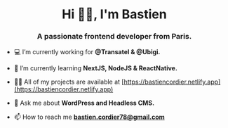 <h1 align="center">Hi 👋🏼, I'm Bastien</h1>
<h3 align="center">A passionate frontend developer from Paris.</h3>

- 💻 I’m currently working for **@Transatel & @Ubigi.**

- 🌱 I’m currently learning **NextJS, NodeJS & ReactNative.**

- 👨‍💻 All of my projects are available at [https://bastiencordier.netlify.app](https://bastiencordier.netlify.app)

- 💬 Ask me about **WordPress and Headless CMS.**

- 📫 How to reach me **bastien.cordier78@gmail.com**
